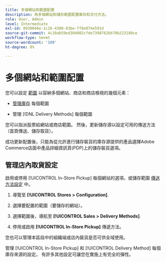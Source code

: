 ```yaml
---
title: 多個網站和範圍配置
description: 為多個網站和儲存範圍配置庫存和交付方法。
role: User, Admin
level: Intermediate
exl-id: 8939046e-1c26-4380-83be-ff8e074e591d
source-git-commit: 4c10ab59ed304002cfde7398762bb70b223180ce
workflow-type: tm+mt
source-wordcount: '189'
ht-degree: 0%

---
```


# 多個網站和範圍配置

您可以設定 [範圍](https://docs.magento.com/user-guide/configuration/scope.html) 以容納多個網站、商店和商店檢視的幾個元素：

- [管理庫存](https://docs.magento.com/user-guide/catalog/inventory-stock.html) 每個範圍

- 管理 [!DNL Delivery Methods] 每個範圍

您可以指派股票給網站或商店範圍。 然後，更新儲存源以設定可用的傳送方法（首頁傳送、儲存取貨）。

成功更新配置後，只能為從允許進行儲存裝貨的庫存源提供的產品選擇Adobe Commerce店面中產品詳細資訊頁(PDP)上的儲存裝貨選項。

## 管理店內取貨設定

啟用或停用 [!UICONTROL In-Store Pickup] 每個網站的選項，或儲存範圍 [傳送方法設定](enable-general.md#delivery-methods) 中。

1. 導覽至 **[!UICONTROL Stores > Configuration]**.

1. 選擇要配置的範圍（要儲存的網站）。

1. 選擇範圍後，導航至 **[!UICONTROL Sales > Delivery Methods]**.

1. 停用或啟用 **[!UICONTROL In-Store Pickup]** 傳遞方法。

您也可以管理本區段中的組織端或店內裝貨是否可供全域使用。

管理 [!UICONTROL In-Store Pickup] 和 [!UICONTROL Delivery Method] 每個庫存來源的設定。 有許多其他設定可讓您在實施上有完全的彈性。

